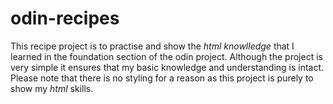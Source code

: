 # odin-recipes

This recipe project is to practise and show the _html knowlledge_ that I learned in the foundation section of the odin project. Although the project is very simple it ensures that my basic knowledge and understanding is intact. Please note that there is no styling for a reason as this project is purely to show my _html_ skills.
